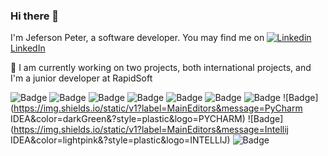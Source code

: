### Hi there 👋
  I'm Jeferson Peter, a software developer. You may find me on [![Linkedin](https://i.stack.imgur.com/gVE0j.png) LinkedIn](https://www.linkedin.com/in/jeferson-peter-121635196)

🔭 I am currently working on two projects, both international projects, and I'm a junior developer at RapidSoft



![Badge](https://img.shields.io/static/v1?label=Frameworks&message=React&color=blue&?style=plastic&logo=REACT)
![Badge](https://img.shields.io/static/v1?label=Frameworks&message=Django&color=lightGreen&?style=plastic&logo=DJANGO)
![Badge](https://img.shields.io/static/v1?label=Frameworks&message=Flask&color=white&?style=plastic&logo=FLASK)
![Badge](https://img.shields.io/static/v1?label=Frameworks&message=React-Native&color=blue&?style=plastic&logo=REACTNATIVE)
![Badge](https://img.shields.io/static/v1?label=OS&message=Windows&color=grey&?style=plastic&logo=WINDOWS)
![Badge](https://img.shields.io/static/v1?label=OS&message=Django&color=grey&?style=plastic&logo=LINUX)
![Badge](https://img.shields.io/static/v1?label=MainEditors&message=VS-code&color=lightGreen&?style=plastic&logo=VSCODE)
![Badge](https://img.shields.io/static/v1?label=MainEditors&message=PyCharm IDEA&color=darkGreen&?style=plastic&logo=PYCHARM)
![Badge](https://img.shields.io/static/v1?label=MainEditors&message=Intellij IDEA&color=lightpink&?style=plastic&logo=INTELLIJ)
![Badge](https://img.shields.io/static/v1?label=MainEditors&message=Eclipse&color=orange&?style=plastic&logo=ECLIPSE)

<!--
**Jeferson-Peter/Jeferson-Peter** is a ✨ _special_ ✨ repository because its `README.md` (this file) appears on your GitHub profile.

Here are some ideas to get you started:

- 🔭 I’m currently working on ...
- 🌱 I’m currently learning ...
- 👯 I’m looking to collaborate on ...
- 🤔 I’m looking for help with ...
- 💬 Ask me about ...
- 📫 How to reach me: ...
- 😄 Pronouns: ...
- ⚡ Fun fact: ...
-->
